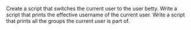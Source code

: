 Create a script that switches the current user to the user betty.
Write a script that prints the effective username of the current user.
Write a script that prints all the groups the current user is part of.
